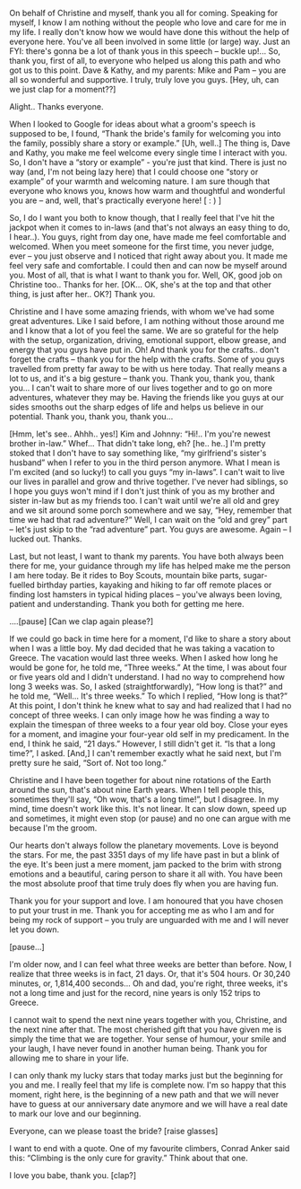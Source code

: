 On behalf of Christine and myself, thank you all for coming. Speaking for myself, I know I am nothing without the people who love and care for me in my life. I really don't know how we would  have done this without the help of everyone here. You've all been involved in some little (or large) way. Just an FYI: there's gonna be a lot of thank yous in this speech – buckle up!... So, thank you, first of all, to everyone who helped us along this path and who got us to this point. Dave & Kathy, and my parents: Mike and Pam – you are all so wonderful and supportive. I truly, truly love you guys. [Hey, uh, can we just clap for a moment??]

Alight.. Thanks everyone.

When I looked to Google for ideas about what a groom's speech is supposed to be, I found, “Thank the bride's family for welcoming you into the family, possibly share a story or example.” [Uh, well..] The thing is, Dave and Kathy, you make me feel welcome every single time I interact with you. So, I don't have a “story or example” - you're just that kind. There is just no way (and, I'm not being lazy here) that I could choose one “story or example” of your warmth and welcoming nature. I am sure though that everyone who knows you, knows how warm and thoughtful and wonderful you are – and, well, that's practically everyone here! [ : ) ]

So, I do I want you both to know though, that I really feel that I've hit the jackpot when it comes to in-laws (and that's not always an easy thing to do, I hear..). You guys, right from day one, have made me feel comfortable and welcomed. When you meet someone for the first time, you never judge, ever – you just observe and I noticed that right away about you. It made me feel very safe and comfortable. I could then and can now be myself around you. Most of all, that is what I want to thank you for. Well, OK, good job on Christine too.. Thanks for her. [OK... OK, she's at the top and that other thing, is just after her.. OK?] Thank you.

Christine and I have some amazing friends, with whom we've had some great adventures. Like I said before, I am nothing without those around me and I know that a lot of you feel the same. We are so grateful for the help with the setup, organization, driving, emotional support, elbow grease, and energy that you guys have put in. Oh! And thank you for the crafts.. don't forget the crafts – thank you for the help with the crafts. Some of you guys travelled from pretty far away to be with us here today. That really means a lot to us, and it's a big gesture – thank you. Thank you, thank you, thank you... I can't wait to share more of our lives together and to go on more adventures, whatever they may be. Having the friends like you guys at our sides smooths out the sharp edges of life and helps us believe in our potential. Thank you, thank you, thank you...

[Hmm, let's see.. Ahhh.. yes!] Kim and Johnny: “Hi!.. I'm you're newest brother in-law.” Whef... That didn't take long, eh? [he.. he..] I'm pretty stoked that I don't have to say something like, “my girlfriend's sister's husband” when I refer to you in the third person anymore. What I mean is I'm excited (and so lucky!) to call you guys “my in-laws”. I can't wait to live our lives in parallel and grow and thrive together. I've never had siblings, so I hope you guys won't mind if I don't just think of you as my brother and sister in-law but as my friends too. I can't wait until we're all old and grey and we sit around some porch somewhere and we say, “Hey, remember that time we had that rad adventure?” Well, I can wait on the “old and grey” part – let's just skip to the “rad adventure” part. You guys are awesome. Again – I lucked out. Thanks.

Last, but not least, I want to thank my parents. You have both always been there for me, your guidance through my life has helped make me the person I am here today. Be it rides to Boy Scouts, mountain bike parts, sugar-fuelled birthday parties, kayaking and hiking to far off remote places or finding lost hamsters in typical hiding places – you've always been loving, patient and understanding. Thank you both for getting me here.

....[pause] [Can we clap again please?]

If we could go back in time here for a moment, I'd like to share a story about when I was a little boy. My dad decided that he was taking a vacation to Greece. The vacation would last three weeks. When I asked how long he would be gone for, he told me, “Three weeks.” At the time, I was about four or five years old and I didn't understand. I had no way to comprehend how long 3 weeks was. So, I asked (straightforwardly), “How long is that?” and he told me, “Well... It's three weeks.” To which I replied, “How long is that?” At this point, I don't think he knew what to say and had realized that I had no concept of three weeks. I can only image how he was finding a way to explain the timespan of three weeks to a four year old boy. Close your eyes for a moment, and imagine your four-year old self in my predicament. In the end, I think he said, “21 days.” However, I still didn't get it. “Is that a long time?”, I asked. [And,] I can't remember exactly what he said next, but I'm pretty sure he said, “Sort of. Not too long.”

Christine and I have been together for about nine rotations of the Earth around the sun, that's about nine Earth years. When I tell people this, sometimes they'll say, “Oh wow, that's a long time!”, but I disagree. In my mind, time doesn't work like this. It's not linear. It can slow down, speed up and sometimes, it might even stop (or pause) and no one can argue with me because I'm the groom.

Our hearts don't always follow the planetary movements. Love is beyond the stars. For me, the past 3351 days of my life have past in but a blink of the eye. It's been just a mere moment, jam packed to the brim with strong emotions and a beautiful, caring person to share it all with. You have been the most absolute proof that time truly does fly when you are having fun.

Thank you for your support and love. I am honoured that you have chosen to put your trust in me. Thank you for accepting me as who I am and for being my rock of support – you truly are unguarded with me and I will never let you down.

[pause...]

I'm older now, and I can feel what three weeks are better than before. Now, I realize that three weeks is in fact, 21 days. Or, that it's 504 hours. Or 30,240 minutes, or, 1,814,400 seconds... Oh and dad, you're right, three weeks, it's not a long time and just for the record, nine years is only 152 trips to Greece.

I cannot wait to spend the next nine years together with you, Christine, and the next nine after that. The most cherished gift that you have given me is simply the time that we are together. Your sense of humour, your smile and your laugh, I have never found in another human being. Thank you for allowing me to share in your life.

I can only thank my lucky stars that today marks just but the beginning for you and me. I really feel that my life is complete now. I'm so happy that this moment, right here, is the beginning of a new path and that we will never have to guess at our anniversary date anymore and we will have a real date to mark our love and our beginning.

Everyone, can we please toast the bride?  [raise glasses]

I want to end with a quote. One of my favourite climbers, Conrad Anker said this: “Climbing is the only cure for gravity.” Think about that one.

I love you babe, thank you. [clap?]

